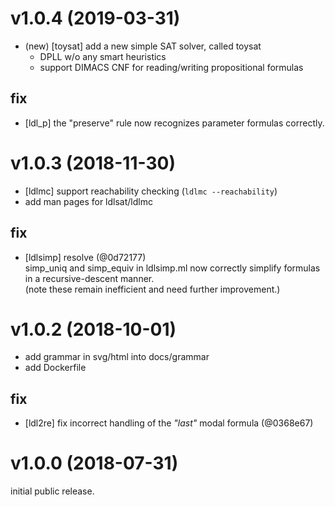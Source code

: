 # v1.0.4 (2019-03-31)

- (new) [toysat] add a new simple SAT solver, called toysat
  - DPLL w/o any smart heuristics
  - support DIMACS CNF for reading/writing propositional formulas

## fix
- [ldl_p] the "preserve" rule now recognizes parameter formulas correctly.

# v1.0.3 (2018-11-30)

- [ldlmc] support reachability checking (`ldlmc --reachability`)
- add man pages for ldlsat/ldlmc

## fix
- [ldlsimp] resolve (@0d72177)  
  simp\_uniq and simp\_equiv in ldlsimp.ml now correctly simplify formulas
  in a recursive-descent manner.  
  (note these remain inefficient and need further improvement.)

# v1.0.2 (2018-10-01)

- add grammar in svg/html into docs/grammar
- add Dockerfile

## fix
- [ldl2re] fix incorrect handling of the _"last"_ modal formula (@0368e67)

# v1.0.0 (2018-07-31)

initial public release.
